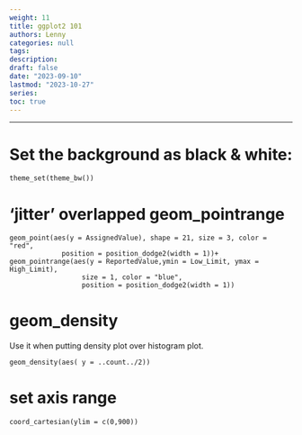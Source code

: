 ```yaml
---
weight: 11
title: ggplot2 101
authors: Lenny
categories: null
tags: 
description: 
draft: false
date: "2023-09-10"
lastmod: "2023-10-27"
series:
toc: true
---
```



<!--more-->
---

# Set the background as black & white:  
```
theme_set(theme_bw())
```


#  ‘jitter’ overlapped geom_pointrange
```
geom_point(aes(y = AssignedValue), shape = 21, size = 3, color = "red",
             position = position_dodge2(width = 1))+
geom_pointrange(aes(y = ReportedValue,ymin = Low_Limit, ymax = High_Limit), 
                  size = 1, color = "blue",
                  position = position_dodge2(width = 1))
```


# geom_density 

Use it when putting density plot over histogram plot.  

```
geom_density(aes( y = ..count../2))
```


# set axis range
```
coord_cartesian(ylim = c(0,900))
```







